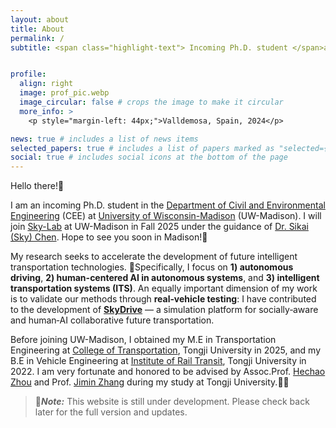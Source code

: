 ```yaml
---
layout: about
title: About
permalink: /
subtitle: <span class="highlight-text"> Incoming Ph.D. student </span>at University of Wisconsin-Madison CEE


profile:
  align: right
  image: prof_pic.webp
  image_circular: false # crops the image to make it circular
  more_info: >
    <p style="margin-left: 44px;">Valldemosa, Spain, 2024</p>

news: true # includes a list of news items
selected_papers: true # includes a list of papers marked as "selected={true}"
social: true # includes social icons at the bottom of the page
---
```


Hello there!🤺 

I am an incoming Ph.D. student in the [​Department of Civil and Environmental Engineering](https://engineering.wisc.edu/departments/civil-environmental-engineering/) (CEE) at [University of Wisconsin-Madison](https://www.wisc.edu/) (UW-Madison). I will join [Sky-Lab](https://sky-lab-uw.github.io/) at UW-Madison in Fall 2025 under the guidance of [Dr. Sikai (Sky) Chen](https://sky-lab-uw.github.io/people/). Hope to see you soon in Madison!🥳

My research seeks to accelerate the development of future intelligent transportation technologies. 🧐Specifically, I focus on **1) autonomous driving**, **2) human-centered AI in autonomous systems**, and **3) intelligent transportation systems (ITS)**. An equally important dimension of my work is to validate our methods through **real‑vehicle testing**: I have contributed to the development of **[SkyDrive](https://arxiv.org/abs/2504.18010)** — a simulation platform for socially‑aware and human‑AI collaborative future transportation.

Before joining UW-Madison, I obtained my M.E in Transportation Engineering at [College of Transportation](https://tjjt.tongji.edu.cn/), Tongji University in 2025, and my B.E in Vehicle Engineering at [Institute of Rail Transit](https://railway.tongji.edu.cn/main.htm), Tongji University in 2022. I am very fortunate and honored to be advised by Assoc.Prof. [Hechao Zhou](https://tjjt.tongji.edu.cn/info/2943/10933.htm) and Prof. [Jimin Zhang](https://railway.tongji.edu.cn/c5/e6/c4609a50662/page.htm) during my study at Tongji University.🫶🫶

> 📢***Note:***
> This website is still under development. Please check back later for the full version and updates.
